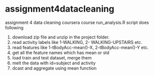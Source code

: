 # assignment4datacleaning
assignment 4 data cleaning coursera course
run_analysis.R script does following
1) download zip file and unzip in the project folder.
2) read activity labels like 1-WALKING, 2- WALKING-UPSTAIRS etc.
3) read features like 1-tBodyAcc-mean()-X, 2-tBodyAcc-mean()-Y etc.
4) get all the feature names which has mean or std
5) load train and test dataset, merge them
6) melt the data with id=subject and activity
7) dcast and aggregate using mean function
